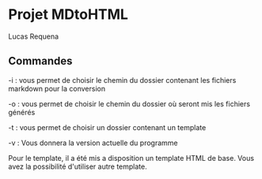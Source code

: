# Projet MDtoHTML
Lucas Requena

## Commandes

-i : vous permet de choisir le chemin du dossier contenant les fichiers markdown pour la conversion

-o : vous permet de choisir le chemin du dossier où seront mis les fichiers générés

-t : vous permet de choisir un dossier contenant un template

-v : Vous donnera la version actuelle du programme


Pour le template, 
il a été mis a disposition un template HTML de base.
Vous avez la possibilité d'utiliser autre template. 